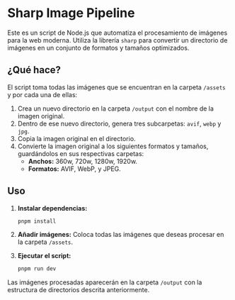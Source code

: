 # Sharp Image Pipeline

Este es un script de Node.js que automatiza el procesamiento de imágenes para la web moderna. Utiliza la librería `sharp` para convertir un directorio de imágenes en un conjunto de formatos y tamaños optimizados.

## ¿Qué hace?

El script toma todas las imágenes que se encuentran en la carpeta `/assets` y por cada una de ellas:

1.  Crea un nuevo directorio en la carpeta `/output` con el nombre de la imagen original.
2.  Dentro de ese nuevo directorio, genera tres subcarpetas: `avif`, `webp` y `jpg`.
3.  Copia la imagen original en el directorio.
4.  Convierte la imagen original a los siguientes formatos y tamaños, guardándolos en sus respectivas carpetas:
    -   **Anchos:** 360w, 720w, 1280w, 1920w.
    -   **Formatos:** AVIF, WebP, y JPEG.

## Uso

1.  **Instalar dependencias:**
    ```bash
    pnpm install
    ```
2.  **Añadir imágenes:**
    Coloca todas las imágenes que deseas procesar en la carpeta `/assets`.

3.  **Ejecutar el script:**
    ```bash
    pnpm run dev
    ```

Las imágenes procesadas aparecerán en la carpeta `/output` con la estructura de directorios descrita anteriormente.
